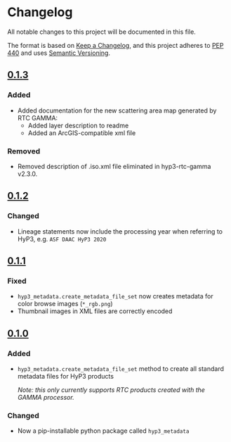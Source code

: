 # Changelog

All notable changes to this project will be documented in this file.

The format is based on [Keep a Changelog](https://keepachangelog.com/en/1.0.0/),
and this project adheres to [PEP 440](https://www.python.org/dev/peps/pep-0440/) 
and uses [Semantic Versioning](https://semver.org/spec/v2.0.0.html).

## [0.1.3](https://github.com/ASFHyP3/hyp3-metadata-templates/compare/v0.1.2...v0.1.3)

### Added
* Added documentation for the new scattering area map generated by RTC GAMMA:
  * Added layer description to readme
  * Added an ArcGIS-compatible xml file

### Removed
* Removed description of .iso.xml file eliminated in hyp3-rtc-gamma v2.3.0.

## [0.1.2](https://github.com/ASFHyP3/hyp3-metadata-templates/compare/v0.1.1...v0.1.2)

### Changed
- Lineage statements now include the processing year when referring to HyP3, e.g. `ASF DAAC HyP3 2020`

## [0.1.1](https://github.com/ASFHyP3/hyp3-metadata-templates/compare/v0.1.0...v0.1.1)

### Fixed
* `hyp3_metadata.create_metadata_file_set` now creates metadata for color browse images (`*_rgb.png`)
* Thumbnail images in XML files are correctly encoded

## [0.1.0](https://github.com/ASFHyP3/hyp3-metadata-templates/compare/v0.0.0...v0.1.0)

### Added
* `hyp3_metadata.create_metadata_file_set` method to create all standard metadata files for HyP3 products
  
  *Note: this only currently supports RTC products created with the GAMMA processor.*

### Changed
* Now a pip-installable python package called `hyp3_metadata`
